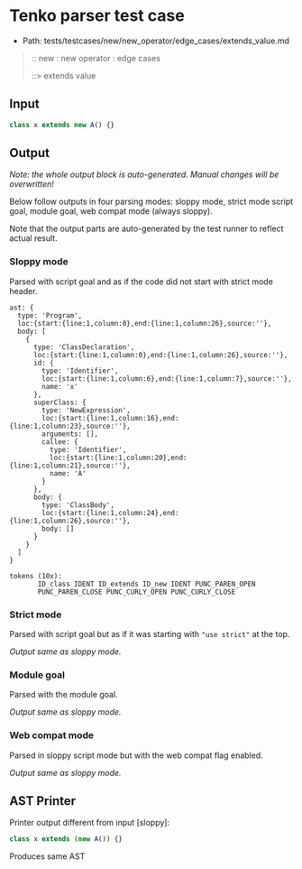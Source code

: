 # Tenko parser test case

- Path: tests/testcases/new/new_operator/edge_cases/extends_value.md

> :: new : new operator : edge cases
>
> ::> extends value

## Input

`````js
class x extends new A() {}
`````

## Output

_Note: the whole output block is auto-generated. Manual changes will be overwritten!_

Below follow outputs in four parsing modes: sloppy mode, strict mode script goal, module goal, web compat mode (always sloppy).

Note that the output parts are auto-generated by the test runner to reflect actual result.

### Sloppy mode

Parsed with script goal and as if the code did not start with strict mode header.

`````
ast: {
  type: 'Program',
  loc:{start:{line:1,column:0},end:{line:1,column:26},source:''},
  body: [
    {
      type: 'ClassDeclaration',
      loc:{start:{line:1,column:0},end:{line:1,column:26},source:''},
      id: {
        type: 'Identifier',
        loc:{start:{line:1,column:6},end:{line:1,column:7},source:''},
        name: 'x'
      },
      superClass: {
        type: 'NewExpression',
        loc:{start:{line:1,column:16},end:{line:1,column:23},source:''},
        arguments: [],
        callee: {
          type: 'Identifier',
          loc:{start:{line:1,column:20},end:{line:1,column:21},source:''},
          name: 'A'
        }
      },
      body: {
        type: 'ClassBody',
        loc:{start:{line:1,column:24},end:{line:1,column:26},source:''},
        body: []
      }
    }
  ]
}

tokens (10x):
       ID_class IDENT ID_extends ID_new IDENT PUNC_PAREN_OPEN
       PUNC_PAREN_CLOSE PUNC_CURLY_OPEN PUNC_CURLY_CLOSE
`````

### Strict mode

Parsed with script goal but as if it was starting with `"use strict"` at the top.

_Output same as sloppy mode._

### Module goal

Parsed with the module goal.

_Output same as sloppy mode._

### Web compat mode

Parsed in sloppy script mode but with the web compat flag enabled.

_Output same as sloppy mode._

## AST Printer

Printer output different from input [sloppy]:

````js
class x extends (new A()) {}
````

Produces same AST
